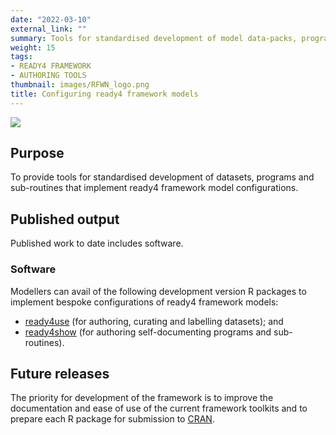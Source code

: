 ```yaml
---
date: "2022-03-10"
external_link: ""
summary: Tools for standardised development of model data-packs, programs and sub-routines.
weight: 15
tags:
- READY4 FRAMEWORK
- AUTHORING TOOLS
thumbnail: images/RFWN_logo.png
title: Configuring ready4 framework models
---
```


![](featured.png)

## Purpose
To provide tools for standardised development of datasets, programs and sub-routines that implement ready4 framework model configurations.

## Published output
Published work to date includes software.

### Software

Modellers can avail of the following development version R packages to implement bespoke configurations of ready4 framework models:

- [ready4use](https://ready4-dev.github.io/ready4use/index.html) (for authoring, curating and labelling datasets); and
- [ready4show](https://ready4-dev.github.io/ready4show/index.html) (for authoring self-documenting programs and sub-routines).


## Future releases
The priority for development of the framework is to improve the documentation and ease of use of the current framework toolkits and to prepare each R package for submission to [CRAN](https://cran.r-project.org/).